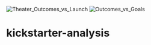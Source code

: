 ![Theater_Outcomes_vs_Launch](https://user-images.githubusercontent.com/89050277/131239437-ef1cc580-9446-410e-9243-1a464b80fb39.png)
![Outcomes_vs_Goals](https://user-images.githubusercontent.com/89050277/131239440-3b906741-3b4b-408b-a47b-30abad319ef2.png)
# kickstarter-analysis
